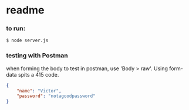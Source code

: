 # readme

### **to run:**
```sh
$ node server.js
```

### **testing with Postman**
when forming the body to test in postman, use 'Body > raw'. Using form-data spits a 415 code.
```json
{
    "name": "Victor",
    "password": "notagoodpassword"
}
```